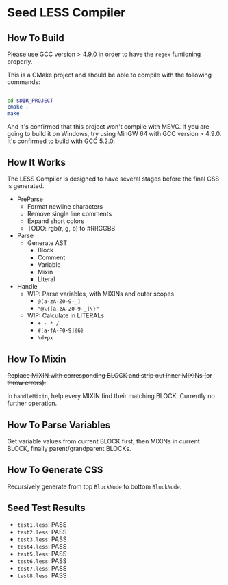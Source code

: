 # Seed LESS Compiler

## How To Build

Please use GCC version > 4.9.0 in order to have the `regex` funtioning properly.

This is a CMake project and should be able to compile with the following commands:

```bash

cd $DIR_PROJECT
cmake .
make

```

And it's confirmed that this project won't compile with MSVC. If you are going to build it on Windows, try using MinGW 64 with GCC version > 4.9.0. It's confirmed to build with GCC 5.2.0.

## How It Works

The LESS Compiler is designed to have several stages before the final CSS is generated.

  * PreParse
    * Format newline characters
    * Remove single line comments
    * Expand short colors
    * TODO: rgb(r, g, b) to #RRGGBB
  * Parse
    * Generate AST
      * Block
      * Comment
      * Variable
      * Mixin
      * Literal
  * Handle
    * WIP: Parse variables, with MIXINs and outer scopes
      * `@[a-zA-Z0-9-_]`
      * `"@\{[a-zA-Z0-9-_]\}"`
    * WIP: Calculate in LITERALs
      * `+ - * /`
      * `#[a-fA-F0-9]{6}`
      * `\d+px`

## How To Mixin

<del>Replace MIXIN with corresponding BLOCK and strip out inner MIXINs (or throw errors).</del>

In `handleMixin`, help every MIXIN find their matching BLOCK. Currently no further operation.

## How To Parse Variables

Get variable values from current BLOCK first, then MIXINs in current BLOCK, finally parent/grandparent BLOCKs.

## How To Generate CSS

Recursively generate from top `BlockNode` to bottom `BlockNode`.

## Seed Test Results

  * `test1.less`: PASS
  * `test2.less`: PASS
  * `test3.less`: PASS
  * `test4.less`: PASS
  * `test5.less`: PASS
  * `test6.less`: PASS
  * `test7.less`: PASS
  * `test8.less`: PASS

